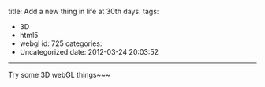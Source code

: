 title: Add a new thing in life at 30th days.
tags:
  - 3D
  - html5
  - webgl
id: 725
categories:
  - Uncategorized
date: 2012-03-24 20:03:52
---

Try some 3D webGL things~~~